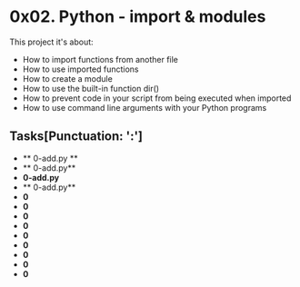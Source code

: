 # 0x02. Python - import & modules

This project it's about:

- How to import functions from another file
- How to use imported functions
- How to create a module
- How to use the built-in function dir()
- How to prevent code in your script from being executed when imported
- How to use command line arguments with your Python programs

## Tasks[Punctuation: ':']

- ** 0-add.py **
- ** 0-add.py**
- **0-add.py**
- ** 0-add.py**
- **0**
- **0**
- **0**
- **0**
- **0**
- **0**
- **0**
- **0**
- **0**
